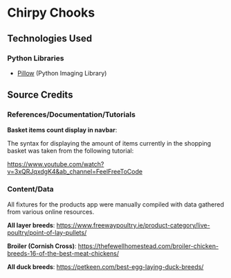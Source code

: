 # Chirpy Chooks

## Technologies Used

### Python Libraries

- [Pillow](https://pypi.org/project/Pillow/) (Python Imaging Library)

## Source Credits

### References/Documentation/Tutorials

**Basket items count display in navbar**:

The syntax for displaying the amount of items currently in the shopping basket was taken from the following tutorial:

https://www.youtube.com/watch?v=3xQRJqxdgK4&ab_channel=FeelFreeToCode


### Content/Data

All fixtures for the products app were manually compiled with data gathered from various online resources.

**All layer breeds**: https://www.freewaypoultry.ie/product-category/live-poultry/point-of-lay-pullets/

**Broiler (Cornish Cross)**: https://thefewellhomestead.com/broiler-chicken-breeds-16-of-the-best-meat-chickens/

**All duck breeds**: https://petkeen.com/best-egg-laying-duck-breeds/

